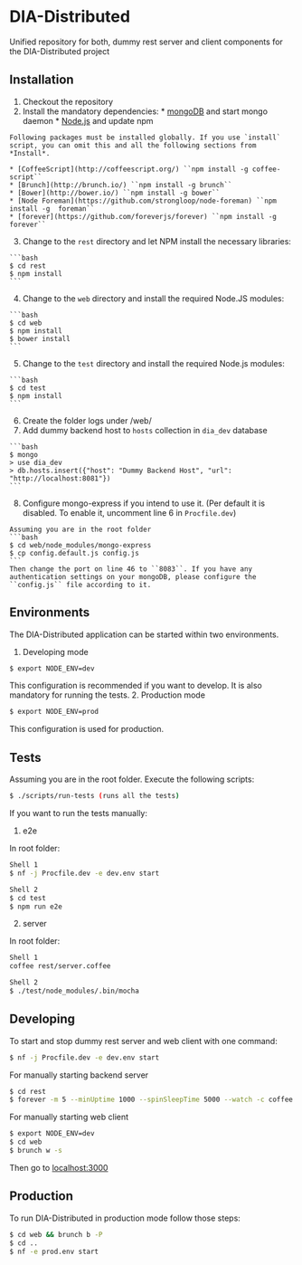 # DIA-Distributed

Unified repository for both, dummy rest server and client components for the DIA-Distributed project

## Installation

  1. Checkout the repository
  2. Install the mandatory dependencies:
    * [mongoDB](http://docs.mongodb.org/manual/installation/) and start mongo daemon
    * [Node.js](https://docs.npmjs.com/getting-started/installing-node) and update npm

    Following packages must be installed globally. If you use `install` script, you can omit this and all the following sections from *Install*.

    * [CoffeeScript](http://coffeescript.org/) ``npm install -g coffee-script``
    * [Brunch](http://brunch.io/) ``npm install -g brunch``
    * [Bower](http://bower.io/) ``npm install -g bower``
    * [Node Foreman](https://github.com/strongloop/node-foreman) ``npm install -g  foreman``
    * [forever](https://github.com/foreverjs/forever) ``npm install -g forever``

  3. Change to the ``rest`` directory and let NPM install the necessary libraries:

    ```bash
    $ cd rest
    $ npm install
    ```
  4. Change to the ``web`` directory and install the required Node.JS modules:

    ```bash
    $ cd web
    $ npm install
    $ bower install
    ```
  5. Change to the ``test`` directory and install the required Node.js modules:

    ```bash
    $ cd test
    $ npm install
    ```
  6. Create the folder logs under /web/
  7. Add dummy backend host to ``hosts`` collection in ``dia_dev`` database

    ```bash
    $ mongo
    > use dia_dev
    > db.hosts.insert({"host": "Dummy Backend Host", "url": "http://localhost:8081"})
    ```
  8. Configure mongo-express if you intend to use it. (Per default it is disabled. To enable it, uncomment line 6 in ``Procfile.dev``)

    Assuming you are in the root folder
    ```bash
    $ cd web/node_modules/mongo-express
    $ cp config.default.js config.js
    ```
    Then change the port on line 46 to ``8083``. If you have any authentication settings on your mongoDB, please configure the ``config.js`` file according to it.

## Environments
The DIA-Distributed application can be started within two environments.
  1. Developing mode

  ```bash
  $ export NODE_ENV=dev
  ```
  This configuration is recommended if you want to develop. It is also mandatory for running the tests.
  2. Production mode

  ```bash
  $ export NODE_ENV=prod
  ```
  This configuration is used for production.

## Tests
Assuming you are in the root folder. Execute the following scripts:
```bash
$ ./scripts/run-tests (runs all the tests)
```
If you want to run the tests manually:
  1. e2e

  In root folder:

  ```bash
  Shell 1
  $ nf -j Procfile.dev -e dev.env start

  Shell 2
  $ cd test
  $ npm run e2e
  ```

  2. server

  In root folder:

  ```bash
  Shell 1
  coffee rest/server.coffee

  Shell 2
  $ ./test/node_modules/.bin/mocha
  ```
## Developing

To start and stop dummy rest server and web client with one command:

```bash
$ nf -j Procfile.dev -e dev.env start
```

For manually starting backend server

```bash
$ cd rest
$ forever -m 5 --minUptime 1000 --spinSleepTime 5000 --watch -c coffee server.coffee
```

For manually starting web client

```bash
$ export NODE_ENV=dev
$ cd web
$ brunch w -s
```

Then go to [localhost:3000](http://localhost:3000)

## Production

To run DIA-Distributed in production mode follow those steps:

```bash
$ cd web && brunch b -P
$ cd ..
$ nf -e prod.env start
```
